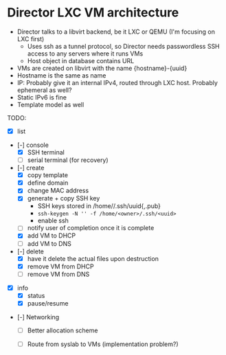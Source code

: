 # Director LXC VM architecture

 - Director talks to a libvirt backend, be it LXC or QEMU (I'm focusing on LXC first)
    - Uses ssh as a tunnel protocol, so Director needs passwordless SSH access to any servers where it runs VMs
    - Host object in database contains URL
 - VMs are created on libvirt with the name {hostname}-{uuid}
 - Hostname is the same as name
 - IP: Probably give it an internal IPv4, routed through LXC host.  Probably ephemeral as well?
 - Static IPv6 is fine
 - Template model as well



TODO: 
- [x] list
- [-] console
    - [x] SSH terminal
    - [ ] serial terminal (for recovery)
- [-] create
    - [x] copy template
    - [x] define domain
    - [x] change MAC address
    - [x] generate + copy SSH key
       - SSH keys stored in /home/<owner>/.ssh/uuid{,.pub}
       - `ssh-keygen -N '' -f /home/<owner>/.ssh/<uuid>`
       - enable ssh
    - [ ] notify user of completion once it is complete
    - [x] add VM to DHCP
    - [ ] add VM to DNS
- [-] delete
    - [x] have it delete the actual files upon destruction
    - [x] remove VM from DHCP
    - [ ] remove VM from DNS
- [x] info
   - [x] status
   - [x] pause/resume
- [-] Networking
   - [ ] Better allocation scheme
   - [ ] Route from syslab to VMs (implementation problem?)
   
